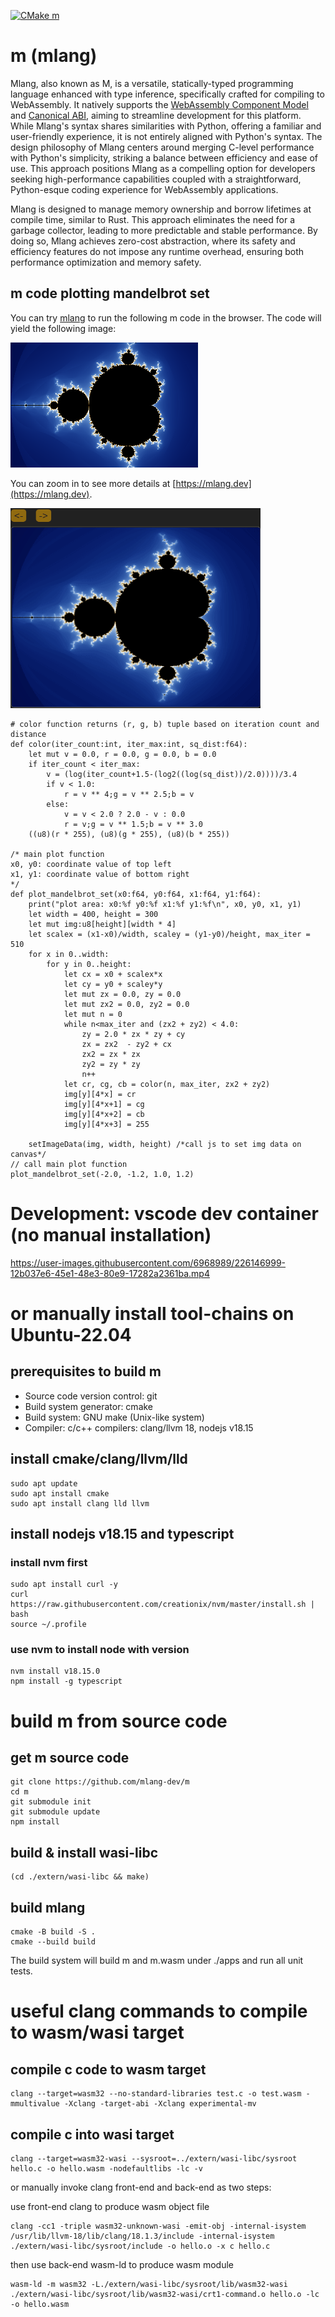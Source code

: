 [![CMake m](https://github.com/ligangwang/m/actions/workflows/cmake-m.yml/badge.svg)](https://github.com/ligangwang/m/actions/workflows/cmake-m.yml) 

# m (mlang)

Mlang, also known as M, is a versatile, statically-typed programming language enhanced with type inference, 
specifically crafted for compiling to WebAssembly. 
It natively supports the [WebAssembly Component Model](https://github.com/WebAssembly/component-model) and 
[Canonical ABI](https://github.com/WebAssembly/component-model/blob/main/design/mvp/CanonicalABI.md), 
aiming to streamline development for this platform. 
While Mlang's syntax shares similarities with Python, offering a familiar and user-friendly experience, 
it is not entirely aligned with Python's syntax. 
The design philosophy of Mlang centers around merging C-level performance with Python's simplicity, 
striking a balance between efficiency and ease of use. 
This approach positions Mlang as a compelling option for developers seeking high-performance capabilities coupled with a straightforward, 
Python-esque coding experience for WebAssembly applications.

Mlang is designed to manage memory ownership and borrow lifetimes at compile time, similar to Rust. 
This approach eliminates the need for a garbage collector, leading to more predictable and stable performance. 
By doing so, Mlang achieves zero-cost abstraction, where its safety and efficiency features do not impose any runtime overhead, 
ensuring both performance optimization and memory safety.

## m code plotting mandelbrot set 
You can try [mlang](https://mlang.dev) to run the following m code in the browser.
The code will yield the following image:

![mandelbrot set](./docs_src/mandelbrotset.png)

You can zoom in to see more details at [https://mlang.dev](https://mlang.dev).

<img src="./docs_src/mandelbrotset_demo.gif" width="400" height="320"/>

```
# color function returns (r, g, b) tuple based on iteration count and distance
def color(iter_count:int, iter_max:int, sq_dist:f64):
    let mut v = 0.0, r = 0.0, g = 0.0, b = 0.0
    if iter_count < iter_max:
        v = (log(iter_count+1.5-(log2((log(sq_dist))/2.0))))/3.4
        if v < 1.0:
            r = v ** 4;g = v ** 2.5;b = v
        else:
            v = v < 2.0 ? 2.0 - v : 0.0
            r = v;g = v ** 1.5;b = v ** 3.0
    ((u8)(r * 255), (u8)(g * 255), (u8)(b * 255))

/* main plot function
x0, y0: coordinate value of top left
x1, y1: coordinate value of bottom right
*/
def plot_mandelbrot_set(x0:f64, y0:f64, x1:f64, y1:f64):
    print("plot area: x0:%f y0:%f x1:%f y1:%f\n", x0, y0, x1, y1)
    let width = 400, height = 300
    let mut img:u8[height][width * 4]
    let scalex = (x1-x0)/width, scaley = (y1-y0)/height, max_iter = 510
    for x in 0..width:
        for y in 0..height:
            let cx = x0 + scalex*x
            let cy = y0 + scaley*y
            let mut zx = 0.0, zy = 0.0
            let mut zx2 = 0.0, zy2 = 0.0
            let mut n = 0
            while n<max_iter and (zx2 + zy2) < 4.0:
                zy = 2.0 * zx * zy + cy
                zx = zx2  - zy2 + cx
                zx2 = zx * zx
                zy2 = zy * zy
                n++
            let cr, cg, cb = color(n, max_iter, zx2 + zy2)
            img[y][4*x] = cr
            img[y][4*x+1] = cg
            img[y][4*x+2] = cb
            img[y][4*x+3] = 255

    setImageData(img, width, height) /*call js to set img data on canvas*/
// call main plot function
plot_mandelbrot_set(-2.0, -1.2, 1.0, 1.2)
```

# Development: vscode dev container (no manual installation)
https://user-images.githubusercontent.com/6968989/226146999-12b037e6-45e1-48e3-80e9-17282a2361ba.mp4

# or manually install tool-chains on Ubuntu-22.04 
## prerequisites to build m
* Source code version control: git
* Build system generator: cmake 
* Build system: GNU make (Unix-like system)
* Compiler: c/c++ compilers: clang/llvm 18, nodejs v18.15

## install cmake/clang/llvm/lld 
```
sudo apt update
sudo apt install cmake
sudo apt install clang lld llvm
```

## install nodejs v18.15 and typescript
### install nvm first
```
sudo apt install curl -y
curl https://raw.githubusercontent.com/creationix/nvm/master/install.sh | bash 
source ~/.profile
```

### use nvm to install node with version
```
nvm install v18.15.0
npm install -g typescript
```

# build m from source code
## get m source code
```
git clone https://github.com/mlang-dev/m
cd m
git submodule init
git submodule update
npm install
```

## build & install wasi-libc
```
(cd ./extern/wasi-libc && make)
```

## build mlang
```
cmake -B build -S .
cmake --build build
```
The build system will build m and m.wasm under ./apps and run all unit tests.


# useful clang commands to compile to wasm/wasi target
## compile c code to wasm target
```
clang --target=wasm32 --no-standard-libraries test.c -o test.wasm -mmultivalue -Xclang -target-abi -Xclang experimental-mv
```

## compile c into wasi target
```
clang --target=wasm32-wasi --sysroot=../extern/wasi-libc/sysroot hello.c -o hello.wasm -nodefaultlibs -lc -v
```
or manually invoke clang front-end and back-end as two steps:

use front-end clang to produce wasm object file
```
clang -cc1 -triple wasm32-unknown-wasi -emit-obj -internal-isystem /usr/lib/llvm-18/lib/clang/18.1.3/include -internal-isystem ./extern/wasi-libc/sysroot/include -o hello.o -x c hello.c
```

then use back-end wasm-ld to produce wasm module
```
wasm-ld -m wasm32 -L./extern/wasi-libc/sysroot/lib/wasm32-wasi ./extern/wasi-libc/sysroot/lib/wasm32-wasi/crt1-command.o hello.o -lc -o hello.wasm
```

